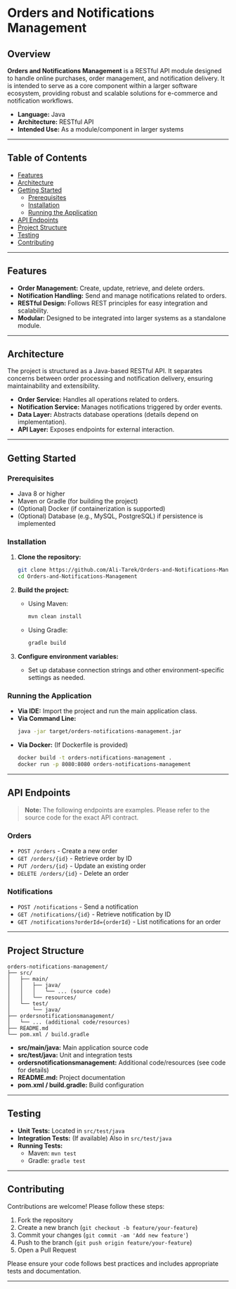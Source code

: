 # Orders and Notifications Management

## Overview

**Orders and Notifications Management** is a RESTful API module designed to handle online purchases, order management, and notification delivery. It is intended to serve as a core component within a larger software ecosystem, providing robust and scalable solutions for e-commerce and notification workflows.

- **Language:** Java
- **Architecture:** RESTful API
- **Intended Use:** As a module/component in larger systems

---

## Table of Contents

- [Features](#features)
- [Architecture](#architecture)
- [Getting Started](#getting-started)
  - [Prerequisites](#prerequisites)
  - [Installation](#installation)
  - [Running the Application](#running-the-application)
- [API Endpoints](#api-endpoints)
- [Project Structure](#project-structure)
- [Testing](#testing)
- [Contributing](#contributing)

---

## Features

- **Order Management:** Create, update, retrieve, and delete orders.
- **Notification Handling:** Send and manage notifications related to orders.
- **RESTful Design:** Follows REST principles for easy integration and scalability.
- **Modular:** Designed to be integrated into larger systems as a standalone module.

---

## Architecture

The project is structured as a Java-based RESTful API. It separates concerns between order processing and notification delivery, ensuring maintainability and extensibility.

- **Order Service:** Handles all operations related to orders.
- **Notification Service:** Manages notifications triggered by order events.
- **Data Layer:** Abstracts database operations (details depend on implementation).
- **API Layer:** Exposes endpoints for external interaction.

---

## Getting Started

### Prerequisites

- Java 8 or higher
- Maven or Gradle (for building the project)
- (Optional) Docker (if containerization is supported)
- (Optional) Database (e.g., MySQL, PostgreSQL) if persistence is implemented

### Installation

1. **Clone the repository:**
   ```bash
   git clone https://github.com/Ali-Tarek/Orders-and-Notifications-Management.git
   cd Orders-and-Notifications-Management
   ```

2. **Build the project:**
   - Using Maven:
     ```bash
     mvn clean install
     ```
   - Using Gradle:
     ```bash
     gradle build
     ```

3. **Configure environment variables:**
   - Set up database connection strings and other environment-specific settings as needed.

### Running the Application

- **Via IDE:** Import the project and run the main application class.
- **Via Command Line:**
  ```bash
  java -jar target/orders-notifications-management.jar
  ```
- **Via Docker:** (If Dockerfile is provided)
  ```bash
  docker build -t orders-notifications-management .
  docker run -p 8080:8080 orders-notifications-management
  ```

---

## API Endpoints

> **Note:** The following endpoints are examples. Please refer to the source code for the exact API contract.

### Orders

- `POST /orders` - Create a new order
- `GET /orders/{id}` - Retrieve order by ID
- `PUT /orders/{id}` - Update an existing order
- `DELETE /orders/{id}` - Delete an order

### Notifications

- `POST /notifications` - Send a notification
- `GET /notifications/{id}` - Retrieve notification by ID
- `GET /notifications?orderId={orderId}` - List notifications for an order

---

## Project Structure

```
orders-notifications-management/
├── src/
│   ├── main/
│   │   ├── java/
│   │   │   └── ... (source code)
│   │   └── resources/
│   └── test/
│       └── java/
├── ordersnotificationsmanagement/
│   └── ... (additional code/resources)
├── README.md
└── pom.xml / build.gradle
```

- **src/main/java:** Main application source code
- **src/test/java:** Unit and integration tests
- **ordersnotificationsmanagement:** Additional code/resources (see code for details)
- **README.md:** Project documentation
- **pom.xml / build.gradle:** Build configuration

---

## Testing

- **Unit Tests:** Located in `src/test/java`
- **Integration Tests:** (If available) Also in `src/test/java`
- **Running Tests:**
  - Maven: `mvn test`
  - Gradle: `gradle test`

---

## Contributing

Contributions are welcome! Please follow these steps:

1. Fork the repository
2. Create a new branch (`git checkout -b feature/your-feature`)
3. Commit your changes (`git commit -am 'Add new feature'`)
4. Push to the branch (`git push origin feature/your-feature`)
5. Open a Pull Request

Please ensure your code follows best practices and includes appropriate tests and documentation.

---
